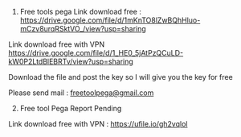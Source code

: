 1. Free tools pega 
Link download free : 
https://drive.google.com/file/d/1mKnTO8lZwBQhHluo-mCzv8urqRSktVO_/view?usp=sharing

Link download free with VPN
https://drive.google.com/file/d/1_HE0_5jAtPzQCuLD-kW0P2LtdBlEBRTv/view?usp=sharing

Download the file and post the key so I will give you the key for free

Please send mail : freetoolpega@gmail.com

2. Free tool Pega Report Pending 

Link download free with VPN : 
https://ufile.io/gh2vqlol

